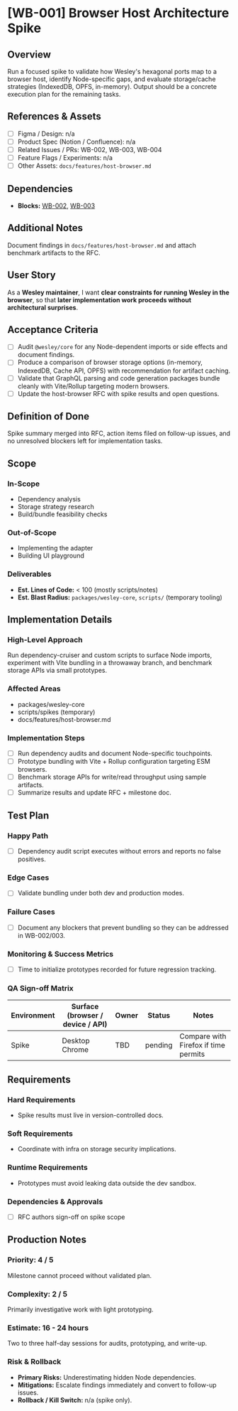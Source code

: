 # [WB-001] Browser Host Architecture Spike

## Overview

Run a focused spike to validate how Wesley's hexagonal ports map to a browser host, identify Node-specific gaps, and evaluate storage/cache strategies (IndexedDB, OPFS, in-memory). Output should be a concrete execution plan for the remaining tasks.

## References & Assets

- [ ] Figma / Design: n/a
- [ ] Product Spec (Notion / Confluence): n/a
- [ ] Related Issues / PRs: WB-002, WB-003, WB-004
- [ ] Feature Flags / Experiments: n/a
- [ ] Other Assets: `docs/features/host-browser.md`

## Dependencies

- **Blocks:** [WB-002](./wb-002-implement-host-browser-adapter.md), [WB-003](./wb-003-browser-build-pipeline.md)

## Additional Notes

Document findings in `docs/features/host-browser.md` and attach benchmark artifacts to the RFC.

## User Story

As a **Wesley maintainer**, I want **clear constraints for running Wesley in the browser**, so that **later implementation work proceeds without architectural surprises**.

## Acceptance Criteria

- [ ] Audit `@wesley/core` for any Node-dependent imports or side effects and document findings.
- [ ] Produce a comparison of browser storage options (in-memory, IndexedDB, Cache API, OPFS) with recommendation for artifact caching.
- [ ] Validate that GraphQL parsing and code generation packages bundle cleanly with Vite/Rollup targeting modern browsers.
- [ ] Update the host-browser RFC with spike results and open questions.

## Definition of Done

Spike summary merged into RFC, action items filed on follow-up issues, and no unresolved blockers left for implementation tasks.

## Scope

### In-Scope

- Dependency analysis
- Storage strategy research
- Build/bundle feasibility checks

### Out-of-Scope

- Implementing the adapter
- Building UI playground

### Deliverables

- **Est. Lines of Code:** < 100 (mostly scripts/notes)
- **Est. Blast Radius:** `packages/wesley-core`, `scripts/` (temporary tooling)

## Implementation Details

### High-Level Approach

Run dependency-cruiser and custom scripts to surface Node imports, experiment with Vite bundling in a throwaway branch, and benchmark storage APIs via small prototypes.

### Affected Areas

- packages/wesley-core
- scripts/spikes (temporary)
- docs/features/host-browser.md

### Implementation Steps

- [ ] Run dependency audits and document Node-specific touchpoints.
- [ ] Prototype bundling with Vite + Rollup configuration targeting ESM browsers.
- [ ] Benchmark storage APIs for write/read throughput using sample artifacts.
- [ ] Summarize results and update RFC + milestone doc.

## Test Plan

### Happy Path

- [ ] Dependency audit script executes without errors and reports no false positives.

### Edge Cases

- [ ] Validate bundling under both dev and production modes.

### Failure Cases

- [ ] Document any blockers that prevent bundling so they can be addressed in WB-002/003.

### Monitoring & Success Metrics

- [ ] Time to initialize prototypes recorded for future regression tracking.

### QA Sign-off Matrix

| Environment | Surface (browser / device / API) | Owner | Status | Notes |
| --- | --- | --- | --- | --- |
| Spike | Desktop Chrome | TBD | pending | Compare with Firefox if time permits |

## Requirements

### Hard Requirements

- Spike results must live in version-controlled docs.

### Soft Requirements

- Coordinate with infra on storage security implications.

### Runtime Requirements

- Prototypes must avoid leaking data outside the dev sandbox.

### Dependencies & Approvals

- [ ] RFC authors sign-off on spike scope

## Production Notes

### Priority: 4 / 5

Milestone cannot proceed without validated plan.

### Complexity: 2 / 5

Primarily investigative work with light prototyping.

### Estimate: 16 - 24 hours

Two to three half-day sessions for audits, prototyping, and write-up.

### Risk & Rollback

- **Primary Risks:** Underestimating hidden Node dependencies.
- **Mitigations:** Escalate findings immediately and convert to follow-up issues.
- **Rollback / Kill Switch:** n/a (spike only).

